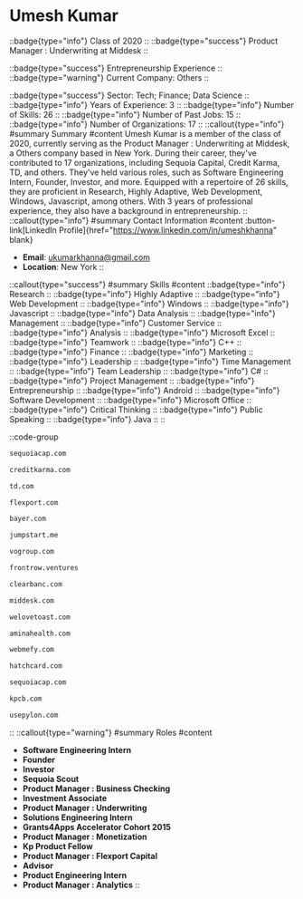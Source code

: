 # Umesh Kumar
::badge{type="info"}
Class of 2020
::
::badge{type="success"}
Product Manager : Underwriting at Middesk
::

::badge{type="success"}
Entrepreneurship Experience
::
::badge{type="warning"}
Current Company: Others
::

::badge{type="success"}
Sector: Tech; Finance; Data Science
::
::badge{type="info"}
Years of Experience: 3
::
::badge{type="info"}
Number of Skills: 26
::
::badge{type="info"}
Number of Past Jobs: 15
::
::badge{type="info"}
Number of Organizations: 17
::
::callout{type="info"}
#summary
Summary
#content
Umesh Kumar is a member of the class of 2020, currently serving as the Product Manager : Underwriting at Middesk, a Others company based in New York. During their career, they've contributed to 17 organizations, including Sequoia Capital, Credit Karma, TD, and others. They've held various roles, such as Software Engineering Intern, Founder, Investor, and more. Equipped with a repertoire of 26 skills, they are proficient in Research, Highly Adaptive, Web Development, Windows, Javascript, among others.  With 3 years of professional experience, they also have a background in entrepreneurship.
::
::callout{type="info"}
#summary
Contact Information
#content
:button-link[LinkedIn Profile]{href="https://www.linkedin.com/in/umeshkhanna" blank}
- **Email**: ukumarkhanna@gmail.com
- **Location**: New York
::

::callout{type="success"}
#summary
Skills
#content
::badge{type="info"}
Research
::
::badge{type="info"}
Highly Adaptive
::
::badge{type="info"}
Web Development
::
::badge{type="info"}
Windows
::
::badge{type="info"}
Javascript
::
::badge{type="info"}
Data Analysis
::
::badge{type="info"}
Management
::
::badge{type="info"}
Customer Service
::
::badge{type="info"}
Analysis
::
::badge{type="info"}
Microsoft Excel
::
::badge{type="info"}
Teamwork
::
::badge{type="info"}
C++
::
::badge{type="info"}
Finance
::
::badge{type="info"}
Marketing
::
::badge{type="info"}
Leadership
::
::badge{type="info"}
Time Management
::
::badge{type="info"}
Team Leadership
::
::badge{type="info"}
C#
::
::badge{type="info"}
Project Management
::
::badge{type="info"}
Entrepreneurship
::
::badge{type="info"}
Android
::
::badge{type="info"}
Software Development
::
::badge{type="info"}
Microsoft Office
::
::badge{type="info"}
Critical Thinking
::
::badge{type="info"}
Public Speaking
::
::badge{type="info"}
Java
::
::

::code-group
```bash [Sequoia Capital]
sequoiacap.com
```
```bash [Credit Karma]
creditkarma.com
```
```bash [TD]
td.com
```
```bash [Flexport]
flexport.com
```
```bash [Bayer]
bayer.com
```
```bash [Jumpstart]
jumpstart.me
```
```bash [VO Group]
vogroup.com
```
```bash [Front Row Ventures]
frontrow.ventures
```
```bash [Clearbanc]
clearbanc.com
```
```bash [Middesk]
middesk.com
```
```bash [We Love Toast, Inc.]
welovetoast.com
```
```bash [Amina Health]
aminahealth.com
```
```bash [Webmefy - Shopify plus consultant]
webmefy.com
```
```bash [Nearside]
hatchcard.com
```
```bash [Sequoia Capital India]
sequoiacap.com
```
```bash [Kleiner Perkins Caufield & Byers]
kpcb.com
```
```bash [Pylon]
usepylon.com
```
::
::callout{type="warning"}
#summary
Roles
#content
- **Software Engineering Intern**
- **Founder**
- **Investor**
- **Sequoia Scout**
- **Product Manager : Business Checking**
- **Investment Associate**
- **Product Manager : Underwriting**
- **Solutions Engineering Intern**
- **Grants4Apps Accelerator Cohort 2015**
- **Product Manager : Monetization**
- **Kp Product Fellow**
- **Product Manager : Flexport Capital**
- **Advisor**
- **Product Engineering Intern**
- **Product Manager : Analytics**
::

